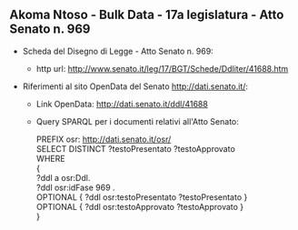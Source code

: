 ## Akoma Ntoso - Bulk Data - 17a legislatura - Atto Senato n. 969 ##

* Scheda del Disegno di Legge - Atto Senato n. 969:
	* http url: http://www.senato.it/leg/17/BGT/Schede/Ddliter/41688.htm

* Riferimenti al sito OpenData del Senato http://dati.senato.it/:
	* Link OpenData: http://dati.senato.it/ddl/41688
	* Query SPARQL per i documenti relativi all'Atto Senato:

        PREFIX osr: <http://dati.senato.it/osr/>  
		SELECT DISTINCT ?testoPresentato ?testoApprovato  
		WHERE  
		{  
		    ?ddl a osr:Ddl.  
		    ?ddl osr:idFase 969 .  
		    OPTIONAL { ?ddl osr:testoPresentato ?testoPresentato }  
		    OPTIONAL { ?ddl osr:testoApprovato ?testoApprovato }  
		}
		